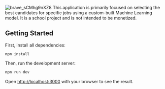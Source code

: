 
![brave_sCMhg9nXZ8](https://github.com/user-attachments/assets/60a0143e-2fc1-4d17-94a9-4645ba00317f)
This application is primarily focused on selecting the best candidates for specific jobs using a custom-built Machine Learning model. It is a school project and is not intended to be monetized.


## Getting Started
First, install all dependencies:
```
npm install
```

Then, run the development server:

```bash
npm run dev
```

Open [http://localhost:3000](http://localhost:3000) with your browser to see the result.

